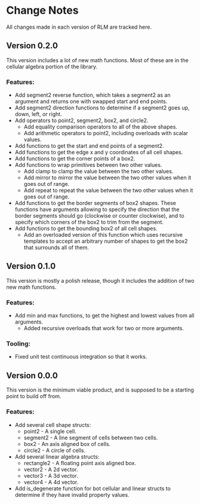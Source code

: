 <!--
SPDX-FileCopyrightText: 2023 Daniel Aimé Valcour <fosssweeper@gmail.com>

SPDX-License-Identifier: MIT
-->

<!--
    Copyright (c) 2023 Daniel Aimé Valcour

    Permission is hereby granted, free of charge, to any person obtaining a copy of
    this software and associated documentation files (the "Software"), to deal in
    the Software without restriction, including without limitation the rights to
    use, copy, modify, merge, publish, distribute, sublicense, and/or sell copies of
    the Software, and to permit persons to whom the Software is furnished to do so,
    subject to the following conditions:
    The above copyright notice and this permission notice shall be included in all
    copies or substantial portions of the Software.
    THE SOFTWARE IS PROVIDED "AS IS", WITHOUT WARRANTY OF ANY KIND, EXPRESS OR
    IMPLIED, INCLUDING BUT NOT LIMITED TO THE WARRANTIES OF MERCHANTABILITY, FITNESS
    FOR A PARTICULAR PURPOSE AND NONINFRINGEMENT. IN NO EVENT SHALL THE AUTHORS OR
    COPYRIGHT HOLDERS BE LIABLE FOR ANY CLAIM, DAMAGES OR OTHER LIABILITY, WHETHER
    IN AN ACTION OF CONTRACT, TORT OR OTHERWISE, ARISING FROM, OUT OF OR IN
    CONNECTION WITH THE SOFTWARE OR THE USE OR OTHER DEALINGS IN THE SOFTWARE.
-->

# Change Notes

All changes made in each version of RLM are tracked here.

## Version 0.2.0

This version includes a lot of new math functions. Most of these are in the cellular algebra portion of the library.

### Features:
 - Add segment2 reverse function, which takes a segment2 as an argument and returns one with swapped start and end points.
 - Add segment2 direction functions to determine if a segment2 goes up, down, left, or right.
 - Add operators to point2, segment2, box2, and circle2.
    - Add equality comparison operators to all of the above shapes.
    - Add arithmetic operators to point2, including overloads with scalar values.
 - Add functions to get the start and end points of a segment2.
 - Add functions to get the edge x and y coordinates of all cell shapes.
 - Add functions to get the corner points of a box2.
 - Add functions to wrap primitives between two other values.
    - Add clamp to clamp the value between the two other values.
    - Add mirror to mirror the value between the two other values when it goes out of range.
    - Add repeat to repeat the value between the two other values when it goes out of range.
- Add functions to get the border segments of box2 shapes. These functions have arguments allowing to specify the direction that the border segments should go (clockwise or counter clockwise), and to specify which corners of the box2 to trim from the segment.
- Add functions to get the bounding box2 of all cell shapes.
    - Add an overloaded version of this function which uses recursive templates to accept an arbitrary number of shapes to get the box2 that surrounds all of them.

## Version 0.1.0

This version is mostly a polish release, though it includes the addition of two new math functions.

### Features:
 - Add min and max functions, to get the highest and lowest values from all arguments.
    - Added recursive overloads that work for two or more arguments.

### Tooling:
- Fixed unit test continuous integration so that it works.

## Version 0.0.0

This version is the minimum viable product, and is supposed to be a starting point to build off from.

### Features:
- Add several cell shape structs:
    - point2 - A single cell.
    - segment2 - A line segment of cells between two cells.
    - box2 - An axis aligned box of cells.
    - circle2 - A circle of cells.
- Add several linear algebra structs:
    - rectangle2 - A floating point axis aligned box.
    - vector2 - A 2d vector.
    - vector3 - A 3d vector.
    - vector4 - A 4d vector.
- Add is_degenerate function for bot cellular and linear structs to determine if they have invalid property values.
